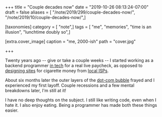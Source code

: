+++
title = "Couple decades now"
date = "2019-10-26 08:13:24-07:00"
draft = false
aliases = [ "/note/2019/299/couple-decades-now/", "/note/2019/10/couple-decades-now/",]

[taxonomies]
category = [ "note",]
tags = [ "me", "memories", "time is an illusion", "lunchtime doubly so",]

[extra.cover_image]
caption = "me, 2000-ish"
path = "cover.jpg"

+++

Twenty years ago -- give or take a couple weeks -- I started working as a backend programmer [in tech][] for a
real live paycheck, as opposed to [designing sites][] for cigarette money from [local ISPs][].

[in tech]: https://web.archive.org/web/20001018153353/http://www.cmiworldwide.com/
[designing sites]: https://web.archive.org/web/19980703072855/http://www.plazma.net/
[local ISPs]: http://l7.net/

About six months later the outer layers of the [dot-com bubble][] frayed and I
experienced my first layoff. Couple recessions and a few mental breakdowns later, I'm still at it!

[dot-com bubble]: https://ideas.ted.com/an-eye-opening-look-at-the-dot-com-bubble-of-2000-and-how-it-shapes-our-lives-today/

I have no deep thoughts on the subject. I still like writing code, even when I hate it. I also enjoy eating.
Being a programmer has made both these things easier.